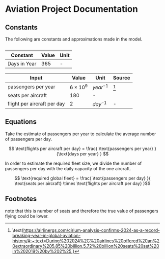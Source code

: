 # Aviation Project Documentation

##  Constants
The following are constants and approximations made in the model.

## 

| Constant     | Value | Unit |
| ----------- | ----------- |------|
| Days in Year | 365       | - |


| Input     | Value | Unit | Source |
| ----------- | ----------- |------|-----|
| passengers per year | $6 \times10^9$      | $year^{-1}$ | [^1] | 
| seats per aircraft |180 |- |
| flight per aircraft per day  | 2 | $day^{-1}$ | - |


## Equations

Take the estimate of passengers per year to calculate the average number of passengers per day.

$$
 \text{flights per aircraft per day} = \frac{ \text{passengers per year} }{\text{days per year} }
 $$ 

In order to estimate the required fleet size, we divide the number of passengers per day with the daily capacity of the one aircraft. 

$$ \text{required global fleet}  = \frac{ \text{passengers per day} }{ \text{seats per aircraft} \times \text{flights per aircraft per day} }$$

## Footnotes 

note that this is number of seats and therefore the true value of passengers flying could be lower. 

[^1]: \text{https://airlinergs.com/cirium-analysis-confirms-2024-as-a-record-breaking-year-in-global-aviation-history/#:~:text=During%202024%2C%20airlines%20offered%20an%20extraordinary%205.85%20billion,5.72%20billion%20seats%20set%20in%202019%20by%202%25.}